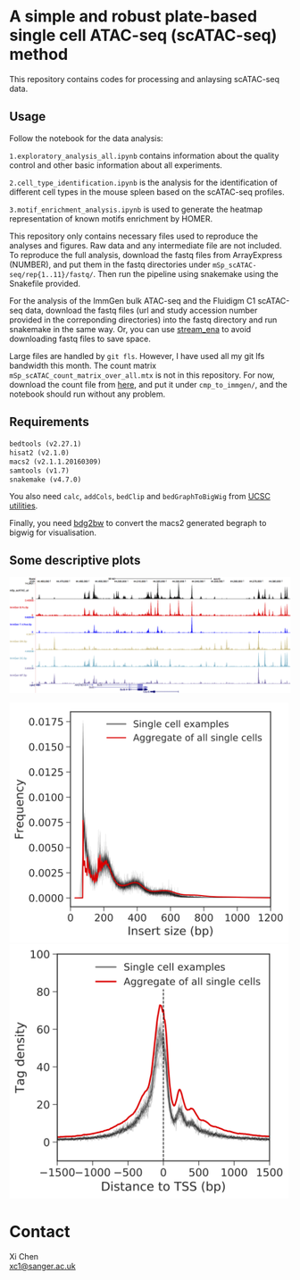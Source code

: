 # A simple and robust plate-based single cell ATAC-seq (scATAC-seq) method
This repository contains codes for processing and anlaysing scATAC-seq data.

## Usage

Follow the notebook for the data analysis:

`1.exploratory_analysis_all.ipynb` contains information about the quality control and other basic information about all experiments.

`2.cell_type_identification.ipynb` is the analysis for the identification of different cell types in the mouse spleen based on the scATAC-seq profiles.

`3.motif_enrichment_analysis.ipynb` is used to generate the heatmap representation of known motifs enrichment by HOMER.

This repository only contains necessary files used to reproduce the analyses and figures. Raw data and any intermediate file are not included. To reproduce the full analysis, download the fastq files from ArrayExpress (NUMBER), and put them in the fastq directories under `mSp_scATAC-seq/rep{1..11}/fastq/`. Then run the pipeline using snakemake using the Snakefile provided.

For the analysis of the ImmGen bulk ATAC-seq and the Fluidigm C1 scATAC-seq data, download the fastq files (url and study accession number provided in the correponding directories) into the fastq directory and run snakemake in the same way. Or, you can use [stream_ena](http://www.nxn.se/valent/streaming-rna-seq-data-from-ena) to avoid downloading fastq files to save space.

Large files are handled by `git fls`. However, I have used all my git lfs bandwidth this month. The count matrix `mSp_scATAC_count_matrix_over_all.mtx` is not in this repository. For now, download the count file from [here](ftp://ngs.sanger.ac.uk/production/teichmann/xi/plate_scATAC-seq), and put it under `cmp_to_immgen/`, and the notebook should run without any problem.

## Requirements

```
bedtools (v2.27.1)
hisat2 (v2.1.0)
macs2 (v2.1.1.20160309)
samtools (v1.7)
snakemake (v4.7.0)
```

You also need `calc`, `addCols`, `bedClip` and `bedGraphToBigWig` from [UCSC utilities](http://hgdownload.soe.ucsc.edu/admin/exe/).

Finally, you need [bdg2bw](https://gist.github.com/taoliu/2469050) to convert the macs2 generated begraph to bigwig for visualisation.

## Some descriptive plots

![](figures/ucsc_example_cxcr5_locus.jpg)

<img src="figures/fragment_size_distribution.jpg" width="500">

<img src="figures/tss_plot.jpg" width="500">

# Contact
Xi Chen  
xc1@sanger.ac.uk
